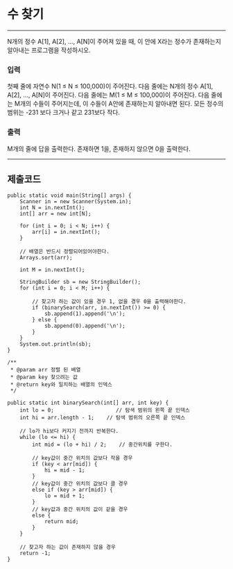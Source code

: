 # 수 찾기

---

N개의 정수 A[1], A[2], …, A[N]이 주어져 있을 때, 이 안에 X라는 정수가 존재하는지 알아내는 프로그램을 작성하시오.

### 입력

첫째 줄에 자연수 N(1 ≤ N ≤ 100,000)이 주어진다. 
다음 줄에는 N개의 정수 A[1], A[2], …, A[N]이 주어진다. 
다음 줄에는 M(1 ≤ M ≤ 100,000)이 주어진다. 다음 줄에는 M개의 수들이 주어지는데, 이 수들이 A안에 존재하는지 알아내면 된다. 
모든 정수의 범위는 -231 보다 크거나 같고 231보다 작다.

### 출력

M개의 줄에 답을 출력한다. 존재하면 1을, 존재하지 않으면 0을 출력한다.

---

## 제출코드

```
public static void main(String[] args) {
    Scanner in = new Scanner(System.in);
    int N = in.nextInt();
    int[] arr = new int[N];

    for (int i = 0; i < N; i++) {
        arr[i] = in.nextInt();
    }

    // 배열은 반드시 정렬되어있어야한다.
    Arrays.sort(arr);

    int M = in.nextInt();

    StringBuilder sb = new StringBuilder();
    for (int i = 0; i < M; i++) {

        // 찾고자 하는 값이 있을 경우 1, 없을 경우 0을 출력해야한다.
        if (binarySearch(arr, in.nextInt()) >= 0) {
            sb.append(1).append('\n');
        } else {
            sb.append(0).append('\n');
        }
    }
    System.out.println(sb);
}

/**
 * @param arr 정렬 된 배열
 * @param key 찾으려는 값
 * @return key와 일치하는 배열의 인덱스
 */

public static int binarySearch(int[] arr, int key) {
    int lo = 0;                    // 탐색 범위의 왼쪽 끝 인덱스
    int hi = arr.length - 1;    // 탐색 범위의 오른쪽 끝 인덱스

    // lo가 hi보다 커지기 전까지 반복한다.
    while (lo <= hi) {
        int mid = (lo + hi) / 2;    // 중간위치를 구한다.

        // key값이 중간 위치의 값보다 작을 경우
        if (key < arr[mid]) {
            hi = mid - 1;
        }
        // key값이 중간 위치의 값보다 클 경우
        else if (key > arr[mid]) {
            lo = mid + 1;
        }
        // key값과 중간 위치의 값이 같을 경우
        else {
            return mid;
        }
    }

    // 찾고자 하는 값이 존재하지 않을 경우
    return -1;
}
```